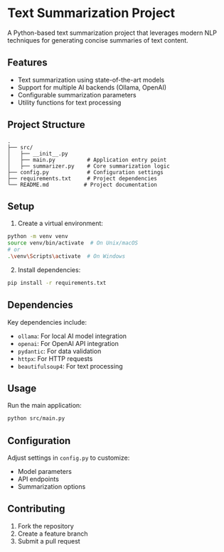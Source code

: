 # Text Summarization Project

A Python-based text summarization project that leverages modern NLP techniques for generating concise summaries of text content.

## Features

- Text summarization using state-of-the-art models
- Support for multiple AI backends (Ollama, OpenAI)
- Configurable summarization parameters
- Utility functions for text processing

## Project Structure

```
.
├── src/
│   ├── __init__.py
│   ├── main.py          # Application entry point
│   ├── summarizer.py    # Core summarization logic
├── config.py            # Configuration settings
├── requirements.txt     # Project dependencies
└── README.md           # Project documentation
```

## Setup

1. Create a virtual environment:

```bash
python -m venv venv
source venv/bin/activate  # On Unix/macOS
# or
.\venv\Scripts\activate  # On Windows
```

2. Install dependencies:

```bash
pip install -r requirements.txt
```

## Dependencies

Key dependencies include:

- `ollama`: For local AI model integration
- `openai`: For OpenAI API integration
- `pydantic`: For data validation
- `httpx`: For HTTP requests
- `beautifulsoup4`: For text processing

## Usage

Run the main application:

```bash
python src/main.py
```

## Configuration

Adjust settings in `config.py` to customize:

- Model parameters
- API endpoints
- Summarization options

## Contributing

1. Fork the repository
2. Create a feature branch
3. Submit a pull request

